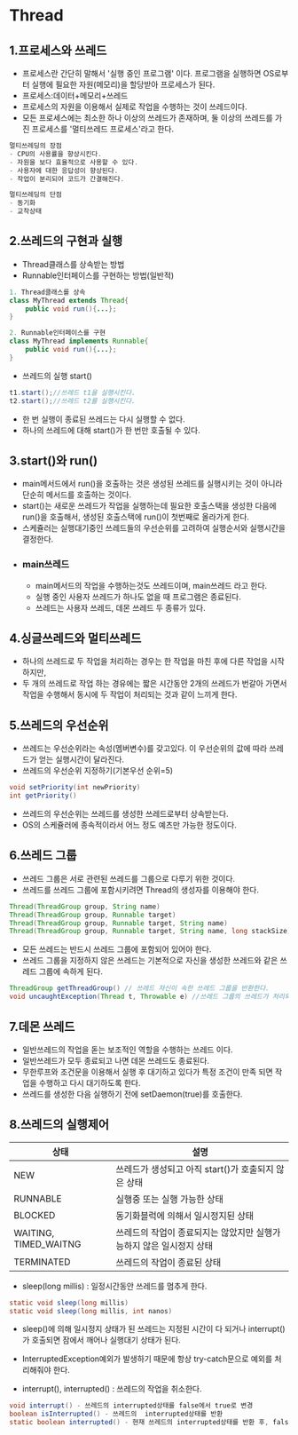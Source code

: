 # Thread
## 1.프로세스와 쓰레드
- 프로세스란 간단히 말해서 '실행 중인 프로그램' 이다. 프로그램을 실행하면 OS로부터 실행에 필요한 자원(메모리)을 할당받아 프로세스가 된다.
- 프로세스:데이터+메모리+쓰레드
- 프로세스의 자원을 이용해서 실제로 작업을 수행하는 것이 쓰레드이다.
- 모든 프로세스에는 최소한 하나 이상의 쓰레드가 존재하며, 둘 이상의 쓰레드를 가진 프로세스를 '멀티쓰레드 프로세스'라고 한다.
```java
멀티쓰레딩의 장점
- CPU의 사용률을 향상시킨다.
- 자원을 보다 효율적으로 사용할 수 있다.
- 사용자에 대한 응답성이 향상된다.
- 작업이 분리되어 코드가 간결해진다.
```

```java
멀티쓰레딩의 단점
- 동기화
- 교착상태
```

## 2.쓰레드의 구현과 실행
- Thread클래스를 상속받는 방법
- Runnable인터페이스를 구현하는 방법(일반적)
```java
1. Thread클래스를 상속
class MyThread extends Thread{
    public void run(){...};
}

2. Runnable인터페이스를 구현
class MyThread implements Runnable{
    public void run(){...};
}
```
- 쓰레드의 실행 start()
```java
t1.start();//쓰레드 t1을 실행시킨다.
t2.start();//쓰레드 t2를 실행시킨다.
```
- 한 번 실행이 종료된 쓰레드는 다시 실행할 수 없다.
- 하나의 쓰레드에 대해 start()가 한 번만 호출될 수 있다.

## 3.start()와 run()
- main메서드에서 run()을 호출하는 것은 생성된 쓰레드를 실행시키는 것이 아니라 단순히 메서드를 호출하는 것이다.
- start()는 새로운 쓰레드가 작업을 실행하는데 필요한 호출스택을 생성한 다음에 run()을 호출해서, 생성된 호출스택에 run()이 첫번째로 올라가게 한다.
- 스케쥴러는 실행대기중인 쓰레드들의 우선순위를 고려하여 실행순서와 실행시간을 결정한다.
- ### main쓰레드
  - main메서드의 작업을 수행하는것도 쓰레드이며, main쓰레드 라고 한다.
  - 실행 중인 사용자 쓰레드가 하나도 없을 때 프로그램은 종료된다.
  - 쓰레드는 사용자 쓰레드, 데몬 쓰레드 두 종류가 있다.

## 4.싱글쓰레드와 멀티쓰레드
- 하나의 쓰레드로 두 작업을 처리하는 경우는 한 작업을 마친 후에 다른 작업을 시작하지만, 
- 두 개의 쓰레드로 작업 하는 경유에는 짧은 시간동안 2개의 쓰레드가 번갈아 가면서 작업을 수행해서 동시에 두 작업이 처리되는 것과 같이 느끼게 한다.

## 5.쓰레드의 우선순위
- 쓰레드는 우선순위라는 속성(멤버변수)를 갖고있다. 이 우선순위의 값에 따라 쓰레드가 얻는 실행시간이 달라진다.
- 쓰레드의 우선순위 지정하기(기본우선 순위=5)
```java
void setPriority(int newPriority)
int getPriority()
```
- 쓰레드의 우선순위는 쓰레드를 생성한 쓰레드로부터 상속받는다.
- OS의 스케쥴러에 종속적이라서 어느 정도 예츠만 가능한 정도이다.

## 6.쓰레드 그룹
- 쓰레드 그룹은 서로 관련된 쓰레드를 그룹으로 다루기 위한 것이다.
- 쓰레드를 쓰레드 그룹에 포함시키려면 Thread의 생성자를 이용해야 한다.
```java
Thread(ThreadGroup group, String name)
Thread(ThreadGroup group, Runnable target)
Thread(ThreadGroup group, Runnable target, String name)
Thread(ThreadGroup group, Runnable target, String name, long stackSize)
```
- 모든 쓰레드는 반드시 쓰레드 그룹에 포함되어 있어야 한다.
- 쓰레드 그룹을 지정하지 않은 쓰레드는 기본적으로 자신을 생성한 쓰레드와 같은 쓰레드 그룹에 속하게 된다.
```java
ThreadGroup getThreadGroup() // 쓰레드 자신이 속한 쓰레드 그룹을 반환한다.
void uncaughtException(Thread t, Throwable e) //쓰레드 그룹의 쓰레드가 처리되지 않은 예외에 의해 실행이 종료되었을때, JVM에 의해서 이메서드가 자동적으로 호출된다.
```

## 7.데몬 쓰레드
- 일반쓰레드의 작업을 돋는 보조적인 역할을 수행하는 쓰레드 이다.
- 일반쓰레드가 모두 종료되고 나면 데몬 쓰레드도 종료된다.
- 무한루프와 조건문을 이용해서 실행 후 대기하고 있다가 특정 조건이 만족 되면 작업을 수행하고 다시 대기하도록 한다.
- 쓰레드를 생성한 다음 실행하기 전에 setDaemon(true)를 호출한다.

## 8.쓰레드의 실행제어
|상태|설명|
|--|--|
|NEW|쓰레드가 생성되고 아직 start()가 호출되지 않은 상태|
|RUNNABLE|실행중 또는 실행 가능한 상태|
|BLOCKED|동기화블럭에 의해서 일시정지된 상태|
|WAITING, TIMED_WAITNG|쓰레드의 작업이 종료되지는 않았지만 실행가능하지 않은 일시정지 상태|
|TERMINATED|쓰레드의 작업이 종료된 상태|

- sleep(long millis) : 일정시간동안 쓰레드를 멈추게 한다.
```java
static void sleep(long millis)
static void sleep(long millis, int nanos)
```
  - sleep()에 의해 일시정지 상태가 된 쓰레드는 지정된 시간이 다 되거나 interrupt()가 호출되면 잠에서 깨어나 실행대기 상태가 된다.
  - InterruptedException예외가 발생하기 때문에 항상 try-catch문으로 예외를 처리해줘야 한다.

- interrupt(), interrupted() : 쓰레드의 작업을 취소한다.
```java
void interrupt() - 쓰레드의 interrupted상태를 false에서 true로 변경
boolean isInterrupted() - 쓰레드의  interrupted상태를 반환
static boolean interrupted() - 현재 쓰레드의 interrupted상태를 반환 후, false로 변경
```
